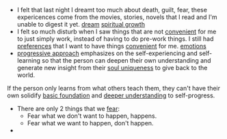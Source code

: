 - I felt that last night I dreamt too much about death, guilt, fear, these expericences come from the movies, stories, novels that I read and I'm unable to digest it yet. [dream](<dream.md>) [spiritual growth](<spiritual growth.md>)
- I felt so much disturb when I saw things that are not [convenient](<convenient.md>) for me to just simply work, instead of having to do pre-work things. I still had [preferences](<preferences.md>) that I want to have things [convenient](<convenient.md>) for me. [emotions](<emotions.md>)
- [progressive approach](<progressive approach.md>) emphasizes on the self-experiencing and self-learning so that the person can deepen their own understanding and generate new insight from their [soul uniqueness](<soul uniqueness.md>) to give back to the world.

If the person only learns from what others teach them, they can't have their own solidify [basic foundation](<basic foundation.md>) and [deeper understanding](<deeper understanding.md>) to self-progress.
- There are only 2 things that we [fear](<fear.md>):
    - Fear what we don't want to happen, happens.
    - Fear what we want to happen, don't happen.
- 
